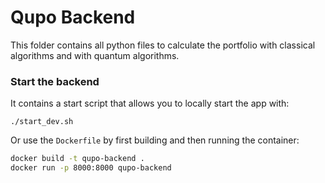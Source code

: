# Qupo Backend

This folder contains all python files to calculate the portfolio with classical algorithms and with quantum algorithms.

### Start the backend

It contains a start script that allows you to locally start the app with:

```(bash)
./start_dev.sh
```

Or use the `Dockerfile` by first building and then running the container:

```bash
docker build -t qupo-backend .
docker run -p 8000:8000 qupo-backend
```
